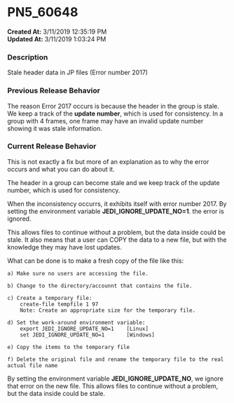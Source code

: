 # PN5_60648

**Created At:** 3/11/2019 12:35:19 PM  
**Updated At:** 3/11/2019 1:03:24 PM  


### Description

Stale header data in JP files (Error number 2017)

### Previous Release Behavior

The reason Error 2017 occurs is because the header in the group is stale. We keep a track of the **update number**, which is used for consistency. In a group with 4 frames, one frame may have an invalid update number showing it was stale information.



### Current Release Behavior

This is not exactly a fix but more of an explanation as to why the error occurs and what you can do about it.

The header in a group can become stale and we keep track of the update number, which is used for consistency.

When the inconsistency occurrs, it exhibits itself with error number 2017. By setting the environment variable **JEDI\_IGNORE\_UPDATE\_NO=1**. the error is ignored.

This allows files to continue without a problem, but the data inside could be stale. It also means that a user can COPY the data to a new file, but with the knowledge they may have lost updates.

What can be done is to make a fresh copy of the file like this:

```
a) Make sure no users are accessing the file.

b) Change to the directory/accounnt that contains the file.

c) Create a temporary file:
    create-file tempfile 1 97
    Note: Create an appropriate size for the temporary file.

d) Set the work-around environment variable:
    export JEDI_IGNORE_UPDATE_NO=1    [Linux]
    set JEDI_IGNORE_UPDATE_NO=1       [Windows]

e) Copy the items to the temporary file

f) Delete the original file and rename the temporary file to the real actual file name
```

By setting the environment variable **JEDI\_IGNORE\_UPDATE\_NO**, we ignore that error on the new file. This allows files to continue without a problem, but the data inside could be stale.
